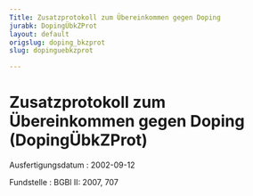 ```yaml
---
Title: Zusatzprotokoll zum Übereinkommen gegen Doping
jurabk: DopingÜbkZProt
layout: default
origslug: doping_bkzprot
slug: dopinguebkzprot

---
```


# Zusatzprotokoll zum Übereinkommen gegen Doping (DopingÜbkZProt)

Ausfertigungsdatum
:   2002-09-12

Fundstelle
:   BGBl II: 2007, 707

